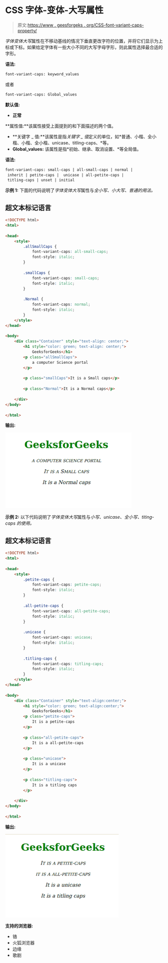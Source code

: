 # CSS 字体-变体-大写属性

> 原文:[https://www . geesforgeks . org/CSS-font-variant-caps-property/](https://www.geeksforgeeks.org/css-font-variant-caps-property/)

*字体变体大写*属性在不移动基线的情况下垂直更改字符的位置，并将它们显示为上标或下标。如果给定字体有一些大小不同的大写字母字形，则此属性选择最合适的字形。

**语法:**

```html
font-variant-caps: keyword_values
```

或者

```html
font-variant-caps: Global_values
```

**默认值:**

*   **正常**

**属性值:**该属性接受上面提到的和下面描述的两个值。

*   **关键字 _ 值:**该属性是指*关键字 _ 值*定义的单位，如*普通、小楷、全小楷、小楷、全小楷、unicase、titling-caps、*等。
*   **Global_values:** 该属性是指*初始、继承、取消设置、*等全局值。

**语法:**

```html
font-variant-caps: small-caps | all-small-caps | normal |
 inherit | petite-caps |  unicase | all-petite-caps |
 titling-caps | unset | initial 
```

**示例 1:** 下面的代码说明了*字体变体大写*属性与*全小写、小大写、普通的用法。*

## 超文本标记语言

```html
<!DOCTYPE html>
<html>

<head>
    <style>
        .allSmallCaps {
            font-variant-caps: all-small-caps;
            font-style: italic;
        }

        .smallCaps {
            font-variant-caps: small-caps;
            font-style: italic;
        }

        .Normal {
            font-variant-caps: normal;
            font-style: italic;
        }
    </style>
</head>

<body>
    <div class="Container" style="text-align: center;">
        <h1 style="color: green; text-align: center;">
            GeeksforGeeks</h1>
        <p class="allSmallCaps">
            a computer Science portal
        </p>

        <p class="smallCaps">It is a Small caps</p>

        <p class="Normal">It is a Normal caps</p>

    </div>
</body>

</html>
```

**输出:**

![](img/92a46f48a2bdd6e0c0b668c3026155e7.png)

**示例 2:** 以下代码说明了*字体变体大写*属性与*小写、unicase、全小写、titing-caps 的使用。*

## 超文本标记语言

```html
<!DOCTYPE html>
<html>

<head>
    <style>
        .petite-caps {
            font-variant-caps: petite-caps;
            font-style: italic;
        }

        .all-petite-caps {
            font-variant-caps: all-petite-caps;
            font-style: italic;
        }

        .unicase {
            font-variant-caps: unicase;
            font-style: italic;
        }

        .titling-caps {
            font-variant-caps: titling-caps;
            font-style: italic;
        }
    </style>
</head>

<body>
    <div class="Container" style="text-align:center;">
        <h1 style="color: green; text-align:center;">
            GeeksforGeeks</h1>
        <p class="petite-caps">
            It is a petite-caps
        </p>

        <p class="all-petite-caps">
            It is a all-petite-caps
        </p>

        <p class="unicase">
            It is a unicase
        </p>

        <p class="titling-caps">
            It is a titling caps
        </p>

    </div>
</body>

</html>
```

**输出:**

![](img/cabb662a35495d184a2d8aba290185d5.png)

**支持的浏览器:**

*   铬
*   火狐浏览器
*   边缘
*   歌剧